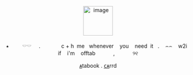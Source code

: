 <p align="center">
<img width="78" height="78" alt="image" src="https://media.discordapp.net/attachments/1406201432738365532/1422233308410023979/hello_Kitty_bow_png-removebg-preview.png?ex=68dbed7c&is=68da9bfc&hm=8d37869ec47c9b238111b711deca7b80d9d0b929bdd8e775581e03533b1df35b&=&format=webp&quality=lossless&width=542&height=422" />
 <p align="center">
 ‎   ‎⭑  ‎ ‎ ‎ ‎ ‎ ‎ ‎ ‎   ‎𓎠𓎠 ‎   ‎ ‎   ‎  . ‎ ‎   ‎   ‎ ‎   ‎   ‎ ‎   ‎   ‎ ‎  ‎ ‎   c + h  ‎  me ‎ ‎   ‎whenever  ‎   ‎ ‎   ‎you  ‎   ‎ ‎   ‎need  ‎ it ‎ ‎   ‎. ‎   ‎ ‎   ‎⌢⌢  ‎   ‎ ‎   ‎w2i  ‎   ‎ ‎   ‎if  ‎   ‎ ‎   ‎i'm  ‎   ‎ ‎   ‎offtab  ‎   ‎ ‎ ‎ ‎ ‎ ‎ ‎ ‎ ‎ ‎ ‎,  ‎   ‎  ‎ ‎ ‎ ‎‎ ‎ ‎ ‎ ‎ ‎ ୨୧
<p align="center">
  <a href="https://whatsurnamegirlfriend.atabook.org/" target="_blank">ᴀ</a>tabook .
  <a href="https://theoceanhealssouls.carrd.co/" target="_blank">ᴄᴀ</a>rrd
<p align="center">
<p align="center">






























